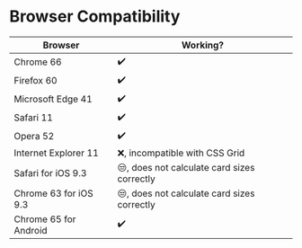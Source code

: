 # Browser Compatibility

Browser | Working?
--|--
Chrome 66 | ✔️
Firefox 60 | ✔️
Microsoft Edge 41 | ✔️
Safari 11 | ✔️
Opera 52 | ✔️
Internet Explorer 11 | ❌, incompatible with CSS Grid
Safari for iOS 9.3 | 😒, does not calculate card sizes correctly
Chrome 63 for iOS 9.3 | 😒, does not calculate card sizes correctly
Chrome 65 for Android | ✔️
